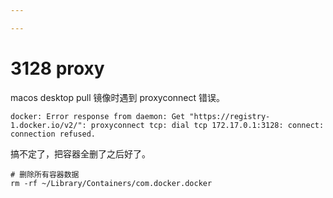 ```yaml
---

---
```


# 3128 proxy

macos desktop pull 镜像时遇到 proxyconnect 错误。

```shell
docker: Error response from daemon: Get "https://registry-1.docker.io/v2/": proxyconnect tcp: dial tcp 172.17.0.1:3128: connect: connection refused.
```

搞不定了，把容器全删了之后好了。

```shell
# 删除所有容器数据
rm -rf ~/Library/Containers/com.docker.docker
```

